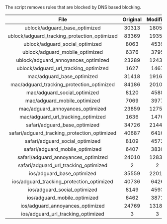 The script removes rules that are blocked by DNS based blocking.


| File | Original | Modified |
|:----:|:-----:|:-----:|
| ublock/adguard_base_optimized | 30313 | 18058 |
| ublock/adguard_tracking_protection_optimized | 83369 | 19354 |
| ublock/adguard_social_optimized | 8063 | 4539 |
| ublock/adguard_mobile_optimized | 6376 | 3795 |
| ublock/adguard_annoyances_optimized | 23289 | 12439 |
| ublock/adguard_url_tracking_optimized | 1627 | 1467 |
| mac/adguard_base_optimized | 31418 | 19167 |
| mac/adguard_tracking_protection_optimized | 84186 | 20101 |
| mac/adguard_social_optimized | 8120 | 4588 |
| mac/adguard_mobile_optimized | 7069 | 3977 |
| mac/adguard_annoyances_optimized | 23859 | 12758 |
| mac/adguard_url_tracking_optimized | 1636 | 1476 |
| safari/adguard_base_optimized | 34726 | 21447 |
| safari/adguard_tracking_protection_optimized | 40687 | 6416 |
| safari/adguard_social_optimized | 8109 | 4572 |
| safari/adguard_mobile_optimized | 6407 | 3830 |
| safari/adguard_annoyances_optimized | 24010 | 12832 |
| safari/adguard_url_tracking_optimized | 2 | 2 |
| ios/adguard_base_optimized | 35559 | 22019 |
| ios/adguard_tracking_protection_optimized | 40736 | 6426 |
| ios/adguard_social_optimized | 8149 | 4593 |
| ios/adguard_mobile_optimized | 6462 | 3871 |
| ios/adguard_annoyances_optimized | 24769 | 13187 |
| ios/adguard_url_tracking_optimized | 3 | 3 |